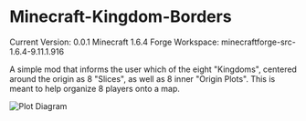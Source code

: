 Minecraft-Kingdom-Borders
=========================

Current Version: 0.0.1
 Minecraft 1.6.4
 Forge Workspace: minecraftforge-src-1.6.4-9.11.1.916

A simple mod that informs the user which of the eight "Kingdoms", 
centered around the origin as 8 "Slices", as well as 8 inner "Origin Plots". 
This is meant to help organize 8 players onto a map.

<img src='https://s3.amazonaws.com/thingything/plots.jpg' alt="Plot Diagram" />
